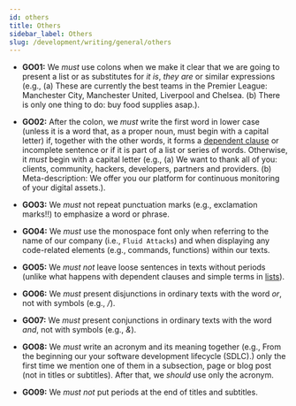 ```yaml
---
id: others
title: Others
sidebar_label: Others
slug: /development/writing/general/others
---
```


* **GO01:** We *must* use colons
  when we make it clear that we are going to present a list
  or as substitutes for *it is*, *they are* or similar expressions
  (e.g., (a) These are currently the best teams in the Premier League:
  Manchester City, Manchester United, Liverpool and Chelsea.
  (b) There is only one thing to do: buy food supplies asap.).

* **GO02:** After the colon, we *must* write the first word in lower case
  (unless it is a word that, as a proper noun,
  must begin with a capital letter)
  if, together with the other words,
  it forms a [dependent clause](https://www.grammar-monster.com/glossary/dependent_clause.htm)
  or incomplete sentence
  or if it is part of a list or series of words.
  Otherwise, it *must* begin with a capital letter
  (e.g., (a) We want to thank all of you:
  clients, community, hackers, developers, partners and providers.
  (b) Meta-description: We offer you our platform
  for continuous monitoring of your digital assets.).

* **GO03:** We *must* not repeat punctuation marks
  (e.g., exclamation marks!!) to emphasize a word or phrase.

* **GO04:** We *must* use the monospace font
  only when referring to the name of our company (i.e., `Fluid Attacks`)
  and when displaying any code-related elements
  (e.g., commands, functions) within our texts.

* **GO05:** We *must not* leave loose sentences in texts without periods
  (unlike what happens with dependent clauses and simple terms
  in [lists](https://docs.fluidattacks.com/development/writing/general/lists)).

* **GO06:** We *must* present disjunctions in ordinary texts
  with the word *or*, not with symbols (e.g., */*).

* **GO07:** We *must* present conjunctions in ordinary texts
  with the word *and*, not with symbols (e.g., *&*).

* **GO08:** We *must* write an acronym and its meaning together
  (e.g., From the beginning our your software development lifecycle (SDLC).)
  only the first time we mention one of them in a subsection,
  page or blog post
  (not in titles or subtitles).
  After that,
  we *should* use only the acronym.

* **GO09:** We *must not* put periods at the end of titles and subtitles.

